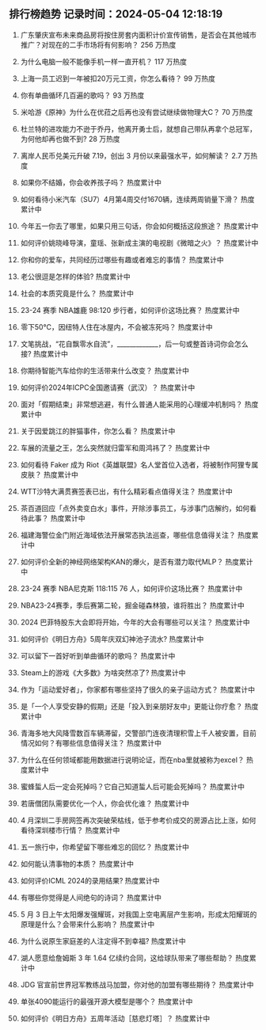 
## 排行榜趋势 记录时间：2024-05-04 12:18:19
  
  1. 广东肇庆宣布未来商品房将按住房套内面积计价宣传销售，是否会在其他城市推广？对现在的二手市场将有何影响？ 256 万热度
    
  2. 为什么电脑一般不能像手机一样一直开机？ 117 万热度
    
  3. 上海一员工迟到一年被扣20万元工资，你怎么看待？ 99 万热度
    
  4. 你有单曲循环几百遍的歌吗？ 93 万热度
    
  5. 米哈游《原神》为什么在优菈之后再也没有尝试继续做物理大C？ 70 万热度
    
  6. 杜兰特的进攻能力不逊于乔丹，他离开勇士后，就想自己带队再拿个总冠军，为何他却再也做不到? 28 万热度
    
  7. 离岸人民币兑美元升破 7.19，创出 3 月份以来最强水平，如何解读？ 2.7 万热度
    
  8. 如果你不结婚，你会收养孩子吗？ 热度累计中
    
  9. 如何看待小米汽车（SU7）4月第4周交付1670辆，连续两周销量下滑？ 热度累计中
    
  10. 今年五一你去了哪里，如果只用三句话，你会如何概括这段旅途？ 热度累计中
    
  11. 如何评价姚晓峰导演，童瑶、张新成主演的电视剧《微暗之火》？ 热度累计中
    
  12. 你和你的爱车，共同经历过哪些有趣或者难忘的事情？ 热度累计中
    
  13. 老公很逗是怎样的体验? 热度累计中
    
  14. 社会的本质究竟是什么？ 热度累计中
    
  15. 23-24 赛季 NBA雄鹿 98:120 步行者，如何评价这场比赛？ 热度累计中
    
  16. 零下50℃，因纽特人住在冰屋内，不会被冻死吗？ 热度累计中
    
  17. 文笔挑战，“花自飘零水自流”，_____________，后一句或整首诗词你会怎么接? 热度累计中
    
  18. 你期待智能汽车给你的生活带来什么改变？ 热度累计中
    
  19. 如何评价2024年ICPC全国邀请赛（武汉）？ 热度累计中
    
  20. 面对「假期结束」非常想逃避，有什么普通人能采用的心理缓冲机制吗？ 热度累计中
    
  21. 关于因爱跳江的胖猫事件，你怎么看？ 热度累计中
    
  22. 车展的流量之王，怎么突然就归雷军和周鸿祎了？ 热度累计中
    
  23. 如何看待 Faker 成为 Riot《英雄联盟》名人堂首位入选者，将被制作阿狸专属皮肤？ 热度累计中
    
  24. WTT沙特大满贯赛签表已出，有什么精彩看点值得关注？ 热度累计中
    
  25. 茶百道回应「点外卖变白水」事件，开除涉事员工，与涉事门店解约，如何看待此事？ 热度累计中
    
  26. 福建海警位金门附近海域依法开展常态执法巡查，哪些信息值得关注？ 热度累计中
    
  27. 如何评价全新的神经网络架构KAN的爆火，是否有潜力取代MLP？ 热度累计中
    
  28. 23-24 赛季 NBA尼克斯 118:115 76 人，如何评价这场比赛？ 热度累计中
    
  29. NBA23-24赛季，季后赛第二轮，掘金碰森林狼，谁将胜出？ 热度累计中
    
  30. 2024 巴菲特股东大会即将开始，今年的大会有哪些可以关注？ 热度累计中
    
  31. 如何评价《明日方舟》5周年庆双幻神池子流水? 热度累计中
    
  32. 可以留下一首好听到单曲循环的歌吗？ 热度累计中
    
  33. Steam上的游戏《大多数》为啥突然凉了? 热度累计中
    
  34. 作为「运动爱好者」，你家都有哪些坚持了很久的亲子运动方式？ 热度累计中
    
  35. 是「一个人享受安静的假期」还是「投入到亲朋好友中」更能让你疗愈？ 热度累计中
    
  36. 青海多地大风降雪数百车辆滞留，交警部门连夜清理积雪上千人被安置，目前情况如何？有哪些信息值得关注？ 热度累计中
    
  37. 为什么在任何领域都能用数据进行说明论证，而在nba里就被称为excel？ 热度累计中
    
  38. 蜜蜂蜇人后一定会死掉吗？它自己知道蜇人后可能会死掉吗？ 热度累计中
    
  39. 若唐僧团队需要优化一个人，你会优化谁？ 热度累计中
    
  40. 4 月深圳二手房网签再次突破荣枯线，低于参考价成交的房源占比上涨，如何看待深圳楼市行情？ 热度累计中
    
  41. 五一旅行中，你希望留下哪些难忘的回忆？ 热度累计中
    
  42. 如何能认清事物的本质？ 热度累计中
    
  43. 如何评价ICML 2024的录用结果? 热度累计中
    
  44. 有哪些你觉得是人间绝句的诗词？ 热度累计中
    
  45. 5 月 3 日上午太阳爆发强耀斑，对我国上空电离层产生影响，形成太阳耀斑的原理是什么？会带来什么影响？ 热度累计中
    
  46. 为什么说原生家庭差的人注定得不到幸福? 热度累计中
    
  47. 湖人愿意给詹姆斯 3 年 1.64 亿续约合同，这给球队带来了哪些帮助？ 热度累计中
    
  48. JDG 官宣前世界冠军教练战马加盟，你对他的加盟有哪些期待？ 热度累计中
    
  49. 单张4090能运行的最强开源大模型是哪个？ 热度累计中
    
  50. 如何评价《明日方舟》五周年活动［慈悲灯塔］？ 热度累计中
    